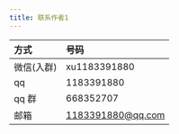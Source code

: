 ```yaml
---
title: 联系作者1
--- 
```


| 方式       | 号码              |
| :--------- | :---------------- |
| 微信(入群) | xu1183391880      |
| qq         | 1183391880        |
| qq 群      | 668352707         |
| 邮箱       | 1183391880@qq.com |

